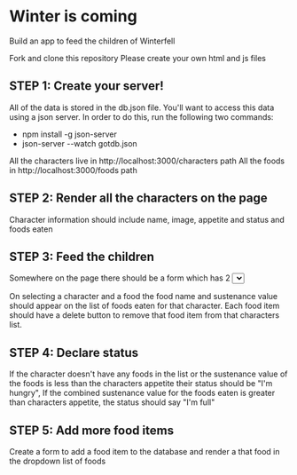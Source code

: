 # Winter is coming

Build an app to feed the children of Winterfell

Fork and clone this repository
Please create your own html and js files

## STEP 1: Create your server!

All of the data is stored in the db.json file. You'll want to access this data using a json server. In order to do this, run the following two commands:
   * npm install -g json-server
   * json-server --watch gotdb.json

All the characters live in
http://localhost:3000/characters path
All the foods in
http://localhost:3000/foods path

## STEP 2: Render all the characters on the page
Character information should include name, image, appetite and status and foods eaten


## STEP 3: Feed the children
Somewhere on the page there should be a form which has 2 <select /> elements: one for characters and one for foods.


On selecting a character and a food the food name and sustenance value should appear on the list of foods eaten for that character. Each food item should have a delete button to remove that food item from that characters list.


## STEP 4: Declare status
If the character doesn't have any foods in the list or the sustenance value of the foods is less than the characters appetite their status should be "I'm hungry", If the combined sustenance value for the foods eaten is greater than characters appetite, the status should say "I'm full"

## STEP 5: Add more food items
Create a form to add a food item to the database and render a that food in the dropdown list of foods
